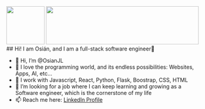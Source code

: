 <img width="100" height="100" border-radius="100" src=https://res.cloudinary.com/dg4q5s1fc/image/upload/v1715494870/Osian_Avatar_mtrizw.png>
<img width="400" height="100" src=https://res.cloudinary.com/dg4q5s1fc/image/upload/v1715499527/cartoon-629_l6fefl.gif>
## Hi! I am Osián, and I am a full-stack software engineer👋


- 👋 Hi, I’m @OsianJL
- 👀 I love the programming world, and its endless possibilities: Websites, Apps, AI, etc...
- 🌱 I work with Javascript, React, Python, Flask, Boostrap, CSS, HTML 
- 💞️ I’m looking for a job where I can keep learning and growing as a Software engineer, which is the cornerstone of my life
- 📫 Reach me here: <a href="https://www.linkedin.com/in/osianjorge/">LinkedIn Profile</a>
<!---
OsianJL/OsianJL is a ✨ special ✨ repository because its `README.md` (this file) appears on your GitHub profile.
You can click the Preview link to take a look at your changes.
--->
